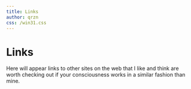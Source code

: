 ```yaml
---
title: Links
author: qrzn
css: /win31.css
---
```


# Links 

Here will appear links to other sites on the web that I like and think are worth checking out if your consciousness works in a similar fashion than mine.
